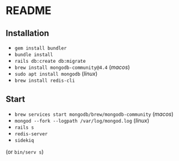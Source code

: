 # README

## Installation
- `gem install bundler`
- `bundle install`
- `rails db:create db:migrate`
- `brew install mongodb-community@4.4` (_macos_)
- `sudo apt install mongodb` (_linux_)
- `brew install redis-cli`

## Start
- `brew services start mongodb/brew/mongodb-community` (_macos_)
- `mongod --fork --logpath /var/log/mongod.log` (_linux_)
- `rails s`
- `redis-server`
- `sidekiq`

(or `bin/serv s`)
